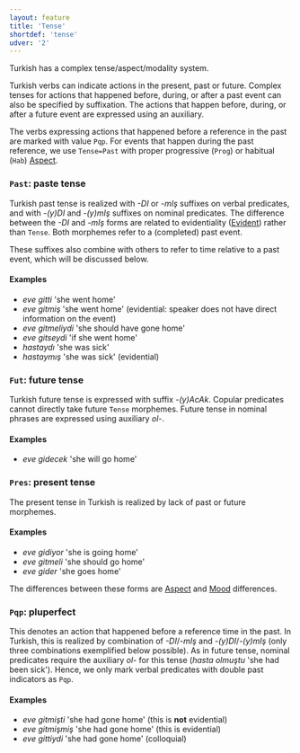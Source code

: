```yaml
---
layout: feature
title: 'Tense'
shortdef: 'tense'
udver: '2'
---
```


Turkish has a complex tense/aspect/modality system.

Turkish verbs can indicate actions in the present, past or future.
Complex tenses for actions that happened before, during, or after a past event can also be specified by suffixation.
The actions that happen before, during, or after a future event are expressed using an auxiliary.

The verbs expressing actions that happened before a reference in the past are marked with value `Pqp`.
For events that happen during the past reference, we use `Tense=Past` with proper progressive (`Prog`) or habitual (`Hab`) [Aspect]().

### <a name="Past">`Past`</a>: paste tense

Turkish past tense is realized with *-DI* or *-mIş* suffixes on verbal predicates, and  with *-(y)DI* and *-(y)mIş* suffixes on nominal predicates.
The difference between the *-DI* and *-mIş* forms are related to evidentiality ([Evident]()) rather than `Tense`. Both morphemes refer to a (completed) past event.

These suffixes also combine with others to refer to time relative to a past event, which will be discussed below.

#### Examples

* *eve gitti* 'she went home'
* *eve gitmiş* 'she went home' (evidential: speaker does not have direct information on the event)
* *eve gitmeliydi* 'she should have gone home'
* *eve gitseydi* 'if she went home'
* *hastaydı* 'she was sick'
* *hastaymış* 'she was sick' (evidential)

### <a name="Fut">`Fut`</a>: future tense

Turkish future tense is expressed with suffix *-(y)AcAk*.
Copular predicates cannot directly take future `Tense` morphemes.
Future tense in nominal phrases are expressed using auxiliary *ol-*.

#### Examples

* *eve gidecek* 'she will go home'

### <a name="Pres">`Pres`</a>: present tense

The present tense in Turkish is realized by lack of past or future morphemes.

#### Examples

* *eve gidiyor* 'she is going home'
* *eve gitmeli* 'she should go home'
* *eve gider* 'she goes home'

The differences between these forms are [Aspect]() and [Mood]() differences.

### <a name="Pqp">`Pqp`</a>: pluperfect

This denotes an action that happened before a reference time in the past.
In Turkish, this is realized by combination of *-DI*/*-mIş* and *-(y)DI*/*-(y)mIş* (only three combinations exemplified below possible).
As in future tense, nominal predicates require the auxiliary *ol-* for this tense (*hasta olmuştu* 'she had been sick').
Hence, we only mark verbal predicates with double past indicators as `Pqp`.

#### Examples

* *eve gitmişti* 'she had gone home' (this is **not** evidential)
* *eve gitmişmiş* 'she had gone home' (this is evidential)
* *eve gittiydi* 'she had gone home' (colloquial)

<!--
DZ:
The Turkic treebanks also use `Tense=Aor` (aorist), although this value has not been documented.
Göksel and Kerslake (2005) say in §21.5.4 (page 368):

Aorist marking of the lexical verb is restricted to compounds in which the auxiliary has
perfective marking (the modally neutral _-DI_ or evidential _-mIş_).

(i) The affirmative aorist form _-(A/I)r_ followed by _oldu/olmuş_ expresses the fact that an event
began or has begun to happen recurrently, or as a matter of habit:

* (194) _Son zamanlarda sık sık tiyatroya gid<b>er oldu</b>k._
        ‘Recently we _have started_ go_ing_ to the theatre a lot.’

(ii) The negative aorist form with _oldu/olmuş_ expresses the fact that a formerly recurrent event
(has) ceased to happen:

* (195) _O olaydan sonra Hakan bir süre bize uğra<b>maz oldu</b>._
        ‘After that incident Hakan _stopped_ call_ing_ on us for a while.’

DZ: The form _gider_, which example (194) from Göksel and Kerslake shows as aorist, is indicated
above on this documentation page as one of the forms of the present tense.

In their Glossary on page 548, Göksel and Kerslake define aorist as follows:
a **finite verb form** marked by the suffix _-(A/I)r_ (or its negative counterpart _-z_);
the aorist expresses either habitual aspect or various kinds of modality: generalizing,
hypothetical, presumptive (with future time reference) or volitional
-->

<!-- Interlanguage links updated Čt lis 12 09:43:07 CET 2020 -->
